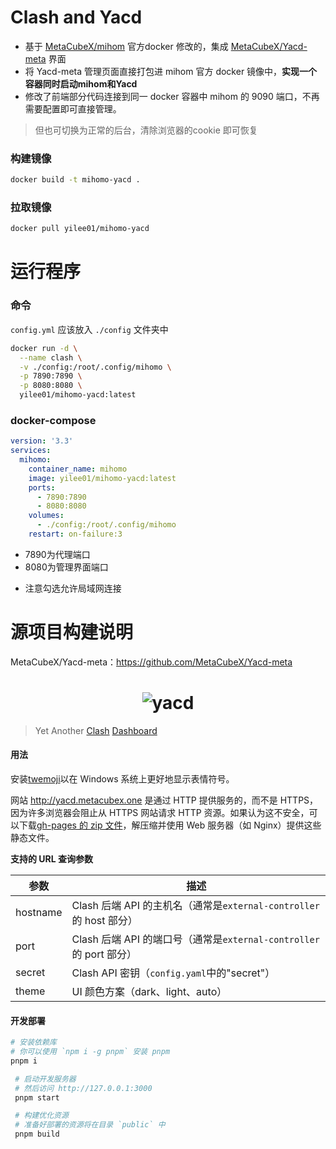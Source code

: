# Clash and Yacd

-   基于 [MetaCubeX/mihom](https://github.com/MetaCubeX/mihomo) 官方docker 修改的，集成  [MetaCubeX/Yacd-meta](https://github.com/MetaCubeX/Yacd-meta) 界面
-   将 Yacd-meta 管理页面直接打包进 mihom 官方 docker 镜像中，**实现一个容器同时启动mihom和Yacd**
-   修改了前端部分代码连接到同一 docker 容器中 mihom 的 9090 端口，不再需要配置即可直接管理。

>   但也可切换为正常的后台，清除浏览器的cookie 即可恢复

### 构建镜像

```sh
docker build -t mihomo-yacd .
```

### 拉取镜像

```sh
docker pull yilee01/mihomo-yacd
```


# 运行程序

### 命令

`config.yml` 应该放入 `./config` 文件夹中

```sh
docker run -d \
  --name clash \
  -v ./config:/root/.config/mihomo \
  -p 7890:7890 \
  -p 8080:8080 \
  yilee01/mihomo-yacd:latest
```

### docker-compose

```yml
version: '3.3'
services:
  mihomo:
    container_name: mihomo
    image: yilee01/mihomo-yacd:latest
    ports:
      - 7890:7890
      - 8080:8080
    volumes:
      - ./config:/root/.config/mihomo
    restart: on-failure:3
```

-   7890为代理端口
-   8080为管理界面端口

+   注意勾选允许局域网连接



# 源项目构建说明

MetaCubeX/Yacd-meta：https://github.com/MetaCubeX/Yacd-meta

<h1 align="center">
  <img src="https://user-images.githubusercontent.com/78135608/232244383-5e1389db-ce56-4c83-9627-4f3d1a489c6e.png" alt="yacd">
</h1>

> Yet Another [Clash](https://github.com/yaling888/clash) [Dashboard](https://github.com/yaling888/clash-dashboard)

#### 用法

安装[twemoji](https://github.com/mozilla/twemoji-colr/releases)以在 Windows 系统上更好地显示表情符号。

网站 http://yacd.metacubex.one 是通过 HTTP 提供服务的，而不是 HTTPS，因为许多浏览器会阻止从 HTTPS 网站请求 HTTP 资源。如果认为这不安全，可以下载[gh-pages 的 zip 文件](https://github.com/MetaCubeX/yacd/archive/gh-pages.zip)，解压缩并使用 Web 服务器（如 Nginx）提供这些静态文件。

**支持的 URL 查询参数**

| 参数     | 描述                                                               |
| -------- | ------------------------------------------------------------------ |
| hostname | Clash 后端 API 的主机名（通常是`external-controller`的 host 部分） |
| port     | Clash 后端 API 的端口号（通常是`external-controller`的 port 部分） |
| secret   | Clash API 密钥（`config.yaml`中的"secret"）                        |
| theme    | UI 颜色方案（dark、light、auto）                                   |

#### 开发部署

```sh
# 安装依赖库
# 你可以使用 `npm i -g pnpm` 安装 pnpm
pnpm i

 # 启动开发服务器
 # 然后访问 http://127.0.0.1:3000
 pnpm start

 # 构建优化资源
 # 准备好部署的资源将在目录 `public` 中
 pnpm build
```
